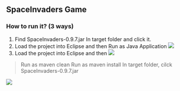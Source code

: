 ## SpaceInvaders Game

### How to run it? (3 ways)
1. Find SpaceInvaders-0.9.7.jar In target folder and click it.
2. Load the project into Eclipse and then Run as Java Application
![](https://ws2.sinaimg.cn/large/006tNbRwly1fys7mcuwkaj316o0u0npd.jpg)
3. Load the project into Eclipse and then
![](https://ws2.sinaimg.cn/large/006tNbRwly1fys7p7v2vsj316r0u0qv5.jpg)
> Run as maven clean
> Run as maven install
> In target folder, cilck SpaceInvaders-0.9.7.jar

![](https://ws2.sinaimg.cn/large/006tNbRwly1fys7smhsb8j316n0u01kx.jpg)
